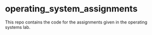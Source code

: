 # operating_system_assignments
This repo contains the code for the assignments given in the operating systems lab.
